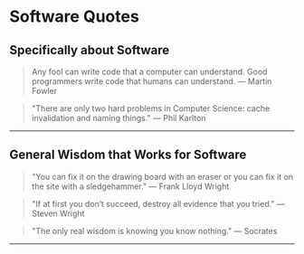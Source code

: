 
# Software Quotes

## Specifically about Software

> Any fool can write code that a computer can understand. Good programmers write code that humans can understand. — Martin Fowler

> "There are only two hard problems in Computer Science: cache invalidation and naming things." — Phil Karlton

---

## General Wisdom that Works for Software


> "You can fix it on the drawing board with an eraser or you can fix it on the site with a sledgehammer." — Frank Lloyd Wright

> "If at first you don’t succeed, destroy all evidence that you tried." ― Steven Wright

> "The only real wisdom is knowing you know nothing." — Socrates

---




